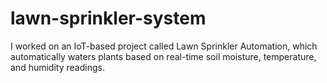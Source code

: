 # lawn-sprinkler-system
I worked on an IoT-based project called Lawn Sprinkler Automation, which automatically waters plants based on real-time soil moisture, temperature, and humidity readings.
